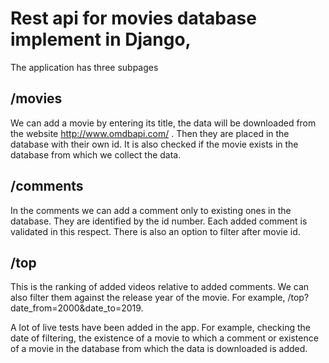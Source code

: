 # Rest api for movies database implement in Django,
The application has three subpages

## /movies
We can add a movie by entering its title, the data will be downloaded from the website http://www.omdbapi.com/ . Then they are placed in the database with their own id. It is also checked if the movie exists in the database from which we collect the data.

## /comments
In the comments we can add a comment only to existing ones in the database. They are identified by the id number. Each added comment is validated in this respect. There is also an option to filter after movie id.

## /top
This is the ranking of added videos relative to added comments. We can also filter them against the release year of the movie. For example, /top?date_from=2000&date_to=2019.

A lot of live tests have been added in the app. For example, checking the date of filtering, the existence of a movie to which a comment or existence of a movie in the database from which the data is downloaded is added.
